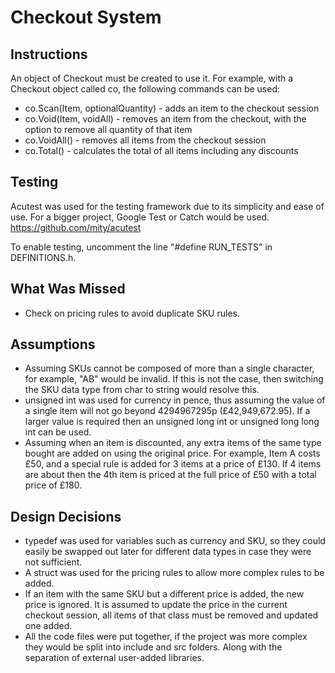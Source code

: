# Checkout System

## Instructions
An object of Checkout must be created to use it. For example, with a Checkout object called co, the following commands can be used:

- co.Scan(Item, optionalQuantity) - adds an item to the checkout session
- co.Void(Item, voidAll) - removes an item from the checkout, with the option to remove all quantity of that item
- co.VoidAll() - removes all items from the checkout session
- co.Total() - calculates the total of all items including any discounts

## Testing

Acutest was used for the testing framework due to its simplicity and ease of use. For a bigger project, Google Test or Catch would be used. 
https://github.com/mity/acutest

To enable testing, uncomment the line "#define RUN_TESTS" in DEFINITIONS.h.

## What Was Missed
- Check on pricing rules to avoid duplicate SKU rules.

## Assumptions
- Assuming SKUs cannot be composed of more than a single character, for example, "AB" would be invalid. If this is not the case, then switching the SKU data type from char to string would resolve this.
- unsigned int was used for currency in pence, thus assuming the value of a single item will not go beyond 4294967295p (£42,949,672.95). If a larger value is required then an unsigned long int or unsigned long long int can be used.
- Assuming when an item is discounted, any extra items of the same type bought are added on using the original price. For example, Item A costs £50, and a special rule is added for 3 items at a price of £130. If 4 items are about then the 4th item is priced at the full price of £50 with a total price of £180.

## Design Decisions
- typedef was used for variables such as currency and SKU, so they could easily be swapped out later for different data types in case they were not sufficient.
- A struct was used for the pricing rules to allow more complex rules to be added. 
- If an item with the same SKU but a different price is added, the new price is ignored. It is assumed to update the price in the current checkout session, all items of that class must be removed and updated one added.
- All the code files were put together, if the project was more complex they would be split into include and src folders. Along with the separation of external user-added libraries.
